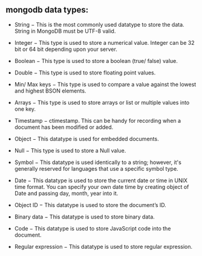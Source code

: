 ## mongodb data types:
- String − This is the most commonly used datatype to store the data. String in MongoDB must be UTF-8 valid.

- Integer − This type is used to store a numerical value. Integer can be 32 bit or 64 bit depending upon your server.

- Boolean − This type is used to store a boolean (true/ false) value.

- Double − This type is used to store floating point values.

- Min/ Max keys − This type is used to compare a value against the lowest and highest BSON elements.

- Arrays − This type is used to store arrays or list or multiple values into one key.

- Timestamp − ctimestamp. This can be handy for recording when a document has been modified or added.

- Object − This datatype is used for embedded documents.

- Null − This type is used to store a Null value.

- Symbol − This datatype is used identically to a string; however, it's generally reserved for languages that use a specific symbol type.

- Date − This datatype is used to store the current date or time in UNIX time format. You can specify your own date time by creating object of Date and passing day, month, year into it.

- Object ID − This datatype is used to store the document’s ID.

- Binary data − This datatype is used to store binary data.

- Code − This datatype is used to store JavaScript code into the document.

- Regular expression − This datatype is used to store regular expression.